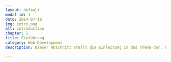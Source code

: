 ```yaml
---
layout: default
modal-id: 1
date: 2014-07-18
img: intro.png
alt: introduction
chapter: 1
title: Einführung
category: Web Development
description: Dieser Abschnitt stellt die Einleitung in das Thema dar. Neben einer kleinen Geschichte werden hier alle wichtigen Inhalte des Buches kurz angerissen und vorgestellt.

---
```

